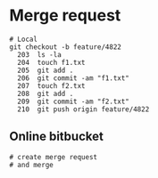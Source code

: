 # Merge request   
  
```  
# Local 
git checkout -b feature/4822
  203  ls -la
  204  touch f1.txt
  205  git add .
  206  git commit -am "f1.txt"
  207  touch f2.txt
  208  git add .
  209  git commit -am "f2.txt"
  210  git push origin feature/4822
 ```
 
 ## Online bitbucket
 
 ```
 # create merge request 
 # and merge 
 ```
